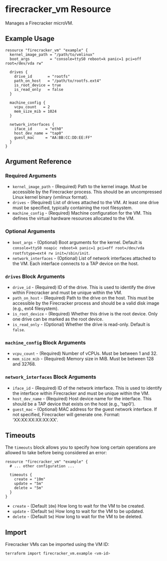 # firecracker_vm Resource

Manages a Firecracker microVM.

## Example Usage

```hcl
resource "firecracker_vm" "example" {
  kernel_image_path = "/path/to/vmlinux"
  boot_args         = "console=ttyS0 reboot=k panic=1 pci=off root=/dev/vda rw"

  drives {
    drive_id       = "rootfs"
    path_on_host   = "/path/to/rootfs.ext4"
    is_root_device = true
    is_read_only   = false
  }

  machine_config {
    vcpu_count   = 2
    mem_size_mib = 1024
  }

  network_interfaces {
    iface_id      = "eth0"
    host_dev_name = "tap0"
    guest_mac     = "AA:BB:CC:DD:EE:FF"
  }
}
```

## Argument Reference

### Required Arguments

* `kernel_image_path` - (Required) Path to the kernel image. Must be accessible by the Firecracker process. This should be an uncompressed Linux kernel binary (vmlinux format).
* `drives` - (Required) List of drives attached to the VM. At least one drive must be specified, typically containing the root filesystem.
* `machine_config` - (Required) Machine configuration for the VM. This defines the virtual hardware resources allocated to the VM.

### Optional Arguments

* `boot_args` - (Optional) Boot arguments for the kernel. Default is `console=ttyS0 noapic reboot=k panic=1 pci=off root=/dev/vda rootfstype=ext4 rw init=/sbin/init`.
* `network_interfaces` - (Optional) List of network interfaces attached to the VM. Each interface connects to a TAP device on the host.

### `drives` Block Arguments

* `drive_id` - (Required) ID of the drive. This is used to identify the drive within Firecracker and must be unique within the VM.
* `path_on_host` - (Required) Path to the drive on the host. This must be accessible by the Firecracker process and should be a valid disk image (e.g., ext4 filesystem).
* `is_root_device` - (Required) Whether this drive is the root device. Only one drive can be marked as the root device.
* `is_read_only` - (Optional) Whether the drive is read-only. Default is `false`.

### `machine_config` Block Arguments

* `vcpu_count` - (Required) Number of vCPUs. Must be between 1 and 32.
* `mem_size_mib` - (Required) Memory size in MiB. Must be between 128 and 32768.

### `network_interfaces` Block Arguments

* `iface_id` - (Required) ID of the network interface. This is used to identify the interface within Firecracker and must be unique within the VM.
* `host_dev_name` - (Required) Host device name for the interface. This should be a TAP device that exists on the host (e.g., 'tap0').
* `guest_mac` - (Optional) MAC address for the guest network interface. If not specified, Firecracker will generate one. Format: 'XX:XX:XX:XX:XX:XX'.

## Timeouts

The `timeouts` block allows you to specify how long certain operations are allowed to take before being considered an error:

```hcl
resource "firecracker_vm" "example" {
  # ... other configuration ...

  timeouts {
    create = "10m"
    update = "5m"
    delete = "5m"
  }
}
```

* `create` - (Default `10m`) How long to wait for the VM to be created.
* `update` - (Default `5m`) How long to wait for the VM to be updated.
* `delete` - (Default `5m`) How long to wait for the VM to be deleted.

## Import

Firecracker VMs can be imported using the VM ID:

```bash
terraform import firecracker_vm.example <vm-id>
```

